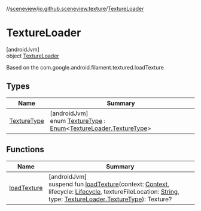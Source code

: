 //[sceneview](../../../index.md)/[io.github.sceneview.texture](../index.md)/[TextureLoader](index.md)

# TextureLoader

[androidJvm]\
object [TextureLoader](index.md)

Based on the com.google.android.filament.textured.loadTexture

## Types

| Name | Summary |
|---|---|
| [TextureType](-texture-type/index.md) | [androidJvm]<br>enum [TextureType](-texture-type/index.md) : [Enum](https://kotlinlang.org/api/latest/jvm/stdlib/kotlin/-enum/index.html)&lt;[TextureLoader.TextureType](-texture-type/index.md)&gt; |

## Functions

| Name | Summary |
|---|---|
| [loadTexture](load-texture.md) | [androidJvm]<br>suspend fun [loadTexture](load-texture.md)(context: [Context](https://developer.android.com/reference/kotlin/android/content/Context.html), lifecycle: [Lifecycle](https://developer.android.com/reference/kotlin/androidx/lifecycle/Lifecycle.html), textureFileLocation: [String](https://kotlinlang.org/api/latest/jvm/stdlib/kotlin/-string/index.html), type: [TextureLoader.TextureType](-texture-type/index.md)): Texture? |
